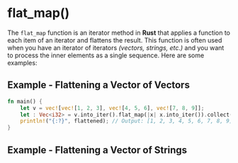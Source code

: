 # flat_map()

The `flat_map` function is an iterator method in **Rust** that applies a function to each item of an iterator and flattens the result. This function is often used when you have an iterator of iterators _(vectors, strings, etc.)_ and you want to process the inner elements as a single sequence.  Here are some examples:

## Example - Flattening a Vector of Vectors

```rust
fn main() {
    let v = vec![vec![1, 2, 3], vec![4, 5, 6], vec![7, 8, 9]];
    let : Vec<i32> = v.into_iter().flat_map(|x| x.into_iter()).collect();
    println!("{:?}", flattened); // Output: [1, 2, 3, 4, 5, 6, 7, 8, 9]
}
```
## Example - Flattening a Vector of Strings